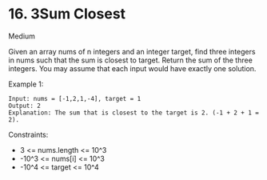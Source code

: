 # 16. 3Sum Closest
Medium

Given an array nums of n integers and an integer target, find three integers in nums such that the sum is closest to target. Return the sum of the three integers. You may assume that each input would have exactly one solution.


Example 1:
```
Input: nums = [-1,2,1,-4], target = 1
Output: 2
Explanation: The sum that is closest to the target is 2. (-1 + 2 + 1 = 2).
```
 
Constraints:
* 3 <= nums.length <= 10^3
* -10^3 <= nums[i] <= 10^3
* -10^4 <= target <= 10^4

